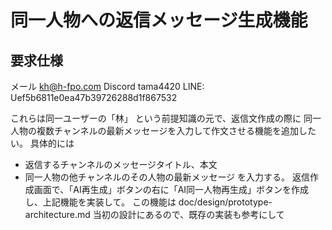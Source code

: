 # 同一人物への返信メッセージ生成機能

## 要求仕様
メール kh@h-fpo.com
Discord tama4420
LINE: Uef5b6811e0ea47b39726288d1f867532

これらは同一ユーザーの「林」
という前提知識の元で、返信文作成の際に
同一人物の複数チャンネルの最新メッセージを入力して作文させる機能を追加したい。
具体的には
- 返信するチャンネルのメッセージタイトル、本文
- 同一人物の他チャンネルのその人物の最新メッセージ
を入力する。
返信作成画面で、「AI再生成」ボタンの右に「AI同一人物再生成」ボタンを作成し、上記機能を実装して。
この機能は doc/design/prototype-architecture.md 当初の設計にあるので、既存の実装も参考にして

